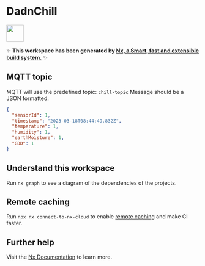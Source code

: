 # DadnChill

<a alt="Nx logo" href="https://nx.dev" target="_blank" rel="noreferrer"><img src="https://raw.githubusercontent.com/nrwl/nx/master/images/nx-logo.png" width="45"></a>

✨ **This workspace has been generated by [Nx, a Smart, fast and extensible build system.](https://nx.dev)** ✨

## MQTT topic

MQTT will use the predefined topic: `chill-topic`
Message should be a JSON formatted:

```json
{
  "sensorId": 1,
  "timestamp": "2023-03-18T08:44:49.832Z",
  "temperature": 1,
  "humidity": 1,
  "earthMoisture": 1,
  "GDD": 1
}
```

## Understand this workspace

Run `nx graph` to see a diagram of the dependencies of the projects.

## Remote caching

Run `npx nx connect-to-nx-cloud` to enable [remote caching](https://nx.app) and make CI faster.

## Further help

Visit the [Nx Documentation](https://nx.dev) to learn more.
